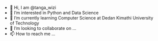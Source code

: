 - 👋 Hi, I am @tanga_wizi
- 👀 I’m interested in Python and Data Science
- 🌱 I’m currently learning Computer Science at Dedan Kimathi University of Technology
- 💞️ I’m looking to collaborate on ...
- 📫 How to reach me ...

<!---
maunguCamara/maunguCamara is a ✨ special ✨ repository because its `README.md` (this file) appears on your GitHub profile.
You can click the Preview link to take a look at your changes.
--->
